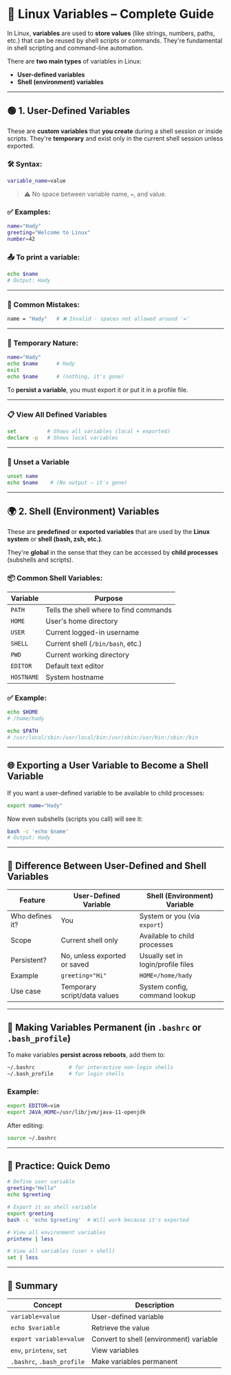 # 🧠 Linux Variables – Complete Guide

In Linux, **variables** are used to **store values** (like strings, numbers, paths, etc.) that can be reused by shell scripts or commands. They're fundamental in shell scripting and command-line automation.

There are **two main types** of variables in Linux:

- **User-defined variables**
- **Shell (environment) variables**

---

## 🟢 1. User-Defined Variables

These are **custom variables** that **you create** during a shell session or inside scripts. They're **temporary** and exist only in the current shell session unless exported.

### 🛠️ Syntax:

```bash
variable_name=value
```

> ⚠️ No space between variable name, `=`, and value.

### ✅ Examples:

```bash
name="Hady"
greeting="Welcome to Linux"
number=42
```

### 📤 To print a variable:

```bash
echo $name
# Output: Hady
```

---

### 🚫 Common Mistakes:

```bash
name = "Hady"   # ❌ Invalid - spaces not allowed around '='
```

---

### 🧪 Temporary Nature:

```bash
name="Hady"
echo $name      # Hady
exit
echo $name      # (nothing, it's gone)
```

To **persist a variable**, you must export it or put it in a profile file.

---

### 📋 View All Defined Variables

```bash
set          # Shows all variables (local + exported)
declare -p   # Shows local variables
```

---

### 🧼 Unset a Variable

```bash
unset name
echo $name    # (No output — it's gone)
```

---

## 🌍 2. Shell (Environment) Variables

These are **predefined** or **exported variables** that are used by the **Linux system** or **shell (bash, zsh, etc.)**.

They're **global** in the sense that they can be accessed by **child processes** (subshells and scripts).

### 📦 Common Shell Variables:

| Variable   | Purpose                                |
| ---------- | -------------------------------------- |
| `PATH`     | Tells the shell where to find commands |
| `HOME`     | User's home directory                  |
| `USER`     | Current logged-in username             |
| `SHELL`    | Current shell (`/bin/bash`, etc.)      |
| `PWD`      | Current working directory              |
| `EDITOR`   | Default text editor                    |
| `HOSTNAME` | System hostname                        |

### ✅ Example:

```bash
echo $HOME
# /home/hady

echo $PATH
# /usr/local/sbin:/usr/local/bin:/usr/sbin:/usr/bin:/sbin:/bin
```

---

## 🌐 Exporting a User Variable to Become a Shell Variable

If you want a user-defined variable to be available to child processes:

```bash
export name="Hady"
```

Now even subshells (scripts you call) will see it:

```bash
bash -c 'echo $name'
# Output: Hady
```

---

## 🧠 Difference Between User-Defined and Shell Variables

| Feature         | User-Defined Variable        | Shell (Environment) Variable       |
| --------------- | ---------------------------- | ---------------------------------- |
| Who defines it? | You                          | System or you (via `export`)       |
| Scope           | Current shell only           | Available to child processes       |
| Persistent?     | No, unless exported or saved | Usually set in login/profile files |
| Example         | `greeting="Hi"`              | `HOME=/home/hady`                  |
| Use case        | Temporary script/data values | System config, command lookup      |

---

## 📂 Making Variables Permanent (in `.bashrc` or `.bash_profile`)

To make variables **persist across reboots**, add them to:

```bash
~/.bashrc           # for interactive non-login shells
~/.bash_profile     # for login shells
```

### Example:

```bash
export EDITOR=vim
export JAVA_HOME=/usr/lib/jvm/java-11-openjdk
```

After editing:

```bash
source ~/.bashrc
```

---

## 🧪 Practice: Quick Demo

```bash
# Define user variable
greeting="Hello"
echo $greeting

# Export it as shell variable
export greeting
bash -c 'echo $greeting'  # Will work because it's exported

# View all environment variables
printenv | less

# View all variables (user + shell)
set | less
```

---

## 📌 Summary

| Concept                    | Description                             |
| -------------------------- | --------------------------------------- |
| `variable=value`           | User-defined variable                   |
| `echo $variable`           | Retrieve the value                      |
| `export variable=value`    | Convert to shell (environment) variable |
| `env`, `printenv`, `set`   | View variables                          |
| `.bashrc`, `.bash_profile` | Make variables permanent                |
